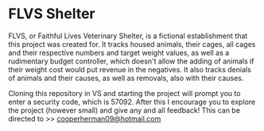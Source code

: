 # FLVS Shelter
FLVS, or Faithful Lives Veterinary Shelter, is a fictional establishment that this project was created for. It tracks housed animals, their cages, all cages and their respective numbers and target weight values, as well as a rudimentary budget controller, which doesn't allow the adding of animals if their weight cost would put revenue in the negatives. It also tracks denials of animals and their causes, as well as removals, also with their causes.

Cloning this repository in VS and starting the project will prompt you to enter a security code, which is 57092. After this I encourage you to explore the project (however small) and give any and all feedback! This can be directed to >> cooperherman09@hotmail.com

